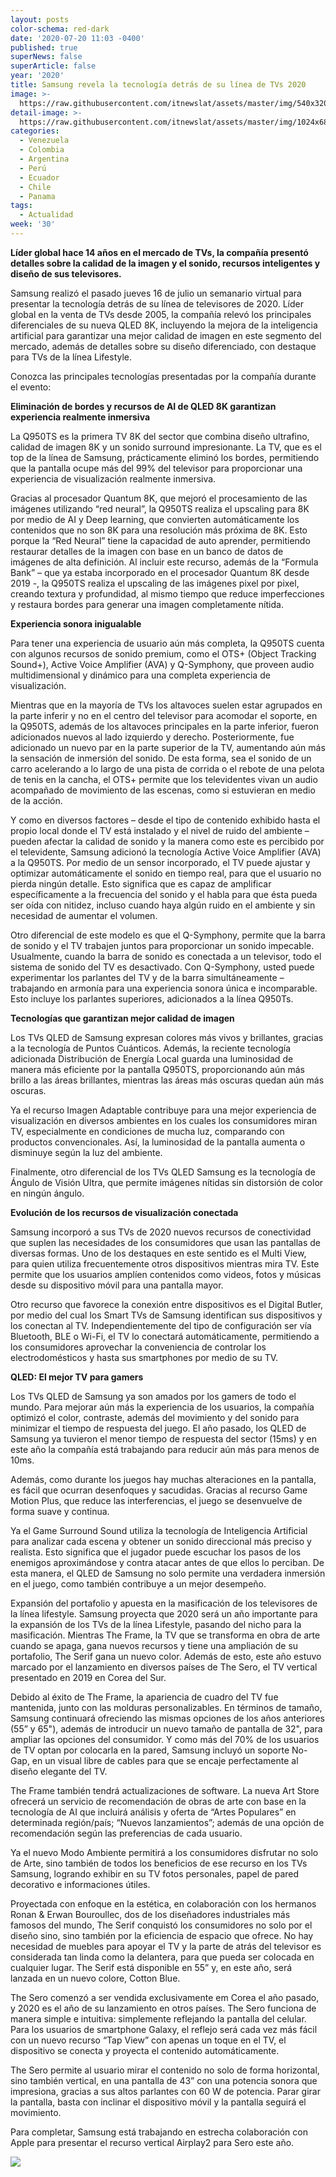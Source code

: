 ```yaml
---
layout: posts
color-schema: red-dark
date: '2020-07-20 11:03 -0400'
published: true
superNews: false
superArticle: false
year: '2020'
title: Samsung revela la tecnología detrás de su línea de TVs 2020
image: >-
  https://raw.githubusercontent.com/itnewslat/assets/master/img/540x320/Samsung-TV-2020-p.jpg
detail-image: >-
  https://raw.githubusercontent.com/itnewslat/assets/master/img/1024x680/Samsung-TV-2020-g.jpg
categories:
  - Venezuela
  - Colombia
  - Argentina
  - Perú
  - Ecuador
  - Chile
  - Panama
tags:
  - Actualidad
week: '30'
---
```

**Líder global hace 14 años en el mercado de TVs, la compañía presentó detalles sobre la calidad de la imagen y el sonido, recursos inteligentes y diseño de sus televisores.** 

Samsung realizó el pasado jueves 16 de julio un semanario virtual para presentar la tecnología detrás de su línea de televisores de 2020. Líder global en la venta de TVs desde 2005, la compañía relevó los principales diferenciales de su nueva QLED 8K, incluyendo la mejora de la inteligencia artificial para garantizar una mejor calidad de imagen en este segmento del mercado, además de detalles sobre su diseño diferenciado, con destaque para TVs de la línea Lifestyle. 

Conozca las principales tecnologías presentadas por la compañía durante el evento:

**Eliminación de bordes y recursos de AI de QLED 8K garantizan experiencia realmente inmersiva**

La Q950TS es la primera TV 8K del sector que combina diseño ultrafino, calidad de imagen 8K y un sonido surround impresionante. La TV, que es el top de la línea de Samsung, prácticamente eliminó los bordes, permitiendo que la pantalla ocupe más del 99% del televisor para proporcionar una experiencia de visualización realmente inmersiva. 

Gracias al procesador Quantum 8K, que mejoró el procesamiento de las imágenes utilizando “red neural”, la Q950TS realiza el upscaling para 8K por medio de AI y Deep learning, que convierten automáticamente los contenidos que no son 8K para una resolución más próxima de 8K. Esto porque la “Red Neural” tiene la capacidad de auto aprender, permitiendo restaurar detalles de la imagen con base en un banco de datos de imágenes de alta definición. Al incluir este recurso, además de la “Formula Bank” – que ya estaba incorporado en el procesador Quantum 8K desde 2019 -, la Q950TS realiza el upscaling de las imágenes pixel por pixel, creando textura y profundidad, al mismo tiempo que reduce imperfecciones y restaura bordes para generar una imagen completamente nítida. 

**Experiencia sonora inigualable**

Para tener una experiencia de usuario aún más completa, la Q950TS cuenta con algunos recursos de sonido premium, como el OTS+ (Object Tracking Sound+), Active Voice Amplifier (AVA) y Q-Symphony, que proveen audio multidimensional y dinámico para una completa experiencia de visualización. 

Mientras que en la mayoría de TVs los altavoces suelen estar agrupados en la parte inferir y no en el centro del televisor para acomodar el soporte, en la Q950TS, además de los altavoces principales en la parte inferior, fueron adicionados nuevos al lado izquierdo y derecho. Posteriormente, fue adicionado un nuevo par en la parte superior de la TV, aumentando aún más la sensación de inmersión del sonido. De esta forma, sea el sonido de un carro acelerando a lo largo de una pista de corrida o el rebote de una pelota de tenis en la cancha, el OTS+ permite que los televidentes vivan un audio acompañado de movimiento de las escenas, como si estuvieran en medio de la acción. 

Y como en diversos factores – desde el tipo de contenido exhibido hasta el propio local donde el TV está instalado y el nivel de ruido del ambiente – pueden afectar la calidad de sonido y la manera como este es percibido por el televidente, Samsung adicionó la tecnología Active Voice Amplifier (AVA) a la Q950TS. Por medio de un sensor incorporado, el TV puede ajustar y optimizar automáticamente el sonido en tiempo real, para que el usuario no pierda ningún detalle. Esto significa que es capaz de amplificar específicamente a la frecuencia del sonido y el habla para que ésta pueda ser oída con nitidez, incluso cuando haya algún ruido en el ambiente y sin necesidad de aumentar el volumen. 

Otro diferencial de este modelo es que el Q-Symphony, permite que la barra de sonido y el TV trabajen juntos para proporcionar un sonido impecable. Usualmente, cuando la barra de sonido es conectada a un televisor, todo el sistema de sonido del TV es desactivado. Con Q-Symphony, usted puede experimentar los parlantes del TV y de la barra simultáneamente – trabajando en armonía para una experiencia sonora única e incomparable. Esto incluye los parlantes superiores, adicionados a la línea Q950Ts.

**Tecnologías que garantizan mejor calidad de imagen**

Los TVs QLED de Samsung expresan colores más vivos y brillantes, gracias a la tecnología de Puntos Cuánticos. Además, la reciente tecnología adicionada Distribución de Energía Local guarda una luminosidad de manera más eficiente por la pantalla Q950TS, proporcionando aún más brillo a las áreas brillantes, mientras las áreas más oscuras quedan aún más oscuras. 

Ya el recurso Imagen Adaptable contribuye para una mejor experiencia de visualización en diversos ambientes en los cuales los consumidores miran TV, especialmente en condiciones de mucha luz, comparando con productos convencionales. Así, la luminosidad de la pantalla aumenta o disminuye según la luz del ambiente. 

Finalmente, otro diferencial de los TVs QLED Samsung es la tecnología de Ángulo de Visión Ultra, que permite imágenes nítidas sin distorsión de color en ningún ángulo. 

**Evolución de los recursos de visualización conectada**

Samsung incorporó a sus TVs de 2020 nuevos recursos de conectividad que suplen las necesidades de los consumidores que usan las pantallas de diversas formas. Uno de los destaques en este sentido es el Multi View, para quien utiliza frecuentemente otros dispositivos mientras mira TV. Este permite que los usuarios amplíen contenidos como videos, fotos y músicas desde su dispositivo móvil para una pantalla mayor. 

Otro recurso que favorece la conexión entre dispositivos es el Digital Butler, por medio del cual los Smart TVs de Samsung identifican sus dispositivos y los conectan al TV. Independientemente del tipo de configuración ser vía Bluetooth, BLE o Wi-Fi, el TV lo conectará automáticamente, permitiendo a los consumidores aprovechar la conveniencia de controlar los electrodomésticos y hasta sus smartphones por medio de su TV. 

**QLED: El mejor TV para gamers**

Los TVs QLED de Samsung ya son amados por los gamers de todo el mundo. Para mejorar aún más la experiencia de los usuarios, la compañía optimizó el color, contraste, además del movimiento y del sonido para minimizar el tiempo de respuesta del juego. El año pasado, los QLED de Samsung ya tuvieron el menor tiempo de respuesta del sector (15ms) y en este año la compañía está trabajando para reducir aún más para menos de 10ms. 

Además, como durante los juegos hay muchas alteraciones en la pantalla, es fácil que ocurran desenfoques y sacudidas. Gracias al recurso Game Motion Plus, que reduce las interferencias, el juego se desenvuelve de forma suave y continua. 

Ya el Game Surround Sound utiliza la tecnología de Inteligencia Artificial para analizar cada escena y obtener un sonido direccional más preciso y realista. Esto significa que el jugador puede escuchar los pasos de los enemigos aproximándose y contra atacar antes de que ellos lo perciban. De esta manera, el QLED de Samsung no solo permite una verdadera inmersión en el juego, como también contribuye a un mejor desempeño. 

Expansión del portafolio y apuesta en la masificación de los televisores de la línea lifestyle. 
Samsung proyecta que 2020 será un año importante para la expansión de los TVs de la línea Lifestyle, pasando del nicho para la masificación. Mientras The Frame, la TV que se transforma en obra de arte cuando se apaga, gana nuevos recursos y tiene una ampliación de su portafolio, The Serif gana un nuevo color. Además de esto, este año estuvo marcado por el lanzamiento en diversos países de The Sero, el TV vertical presentado en 2019 en Corea del Sur. 

Debido al éxito de The Frame, la apariencia de cuadro del TV fue mantenida, junto con las molduras personalizables. En términos de tamaño, Samsung continuará ofreciendo las mismas opciones de los años anteriores (55” y 65"), además de introducir un nuevo tamaño de pantalla de 32", para ampliar las opciones del consumidor. Y como más del 70% de los usuarios de TV optan por colocarla en la pared, Samsung incluyó un soporte No-Gap, en un visual libre de cables para que se encaje perfectamente al diseño elegante del TV. 

The Frame también tendrá actualizaciones de software. La nueva Art Store ofrecerá un servicio de recomendación de obras de arte con base en la tecnología de AI que incluirá análisis y oferta de “Artes Populares” en determinada región/país; “Nuevos lanzamientos”; además de una opción de recomendación según las preferencias de cada usuario. 

Ya el nuevo Modo Ambiente permitirá a los consumidores disfrutar no solo de Arte, sino también de todos los beneficios de ese recurso en los TVs Samsung, logrando exhibir en su TV fotos personales, papel de pared decorativo e informaciones útiles.  

Proyectada con enfoque en la estética, en colaboración con los hermanos Ronan & Erwan Bouroullec, dos de los diseñadores industriales más famosos del mundo, The Serif conquistó los consumidores no solo por el diseño sino, sino también por la eficiencia de espacio que ofrece. No hay necesidad de muebles para apoyar el TV y la parte de atrás del televisor es considerada tan linda como la delantera, para que pueda ser colocada en cualquier lugar. The Serif está disponible en 55” y, en este año, será lanzada en un nuevo colore, Cotton Blue. 

The Sero comenzó a ser vendida exclusivamente em Corea el año pasado, y 2020 es el año de su lanzamiento en otros países. The Sero funciona de manera simple e intuitiva: simplemente reflejando la pantalla del celular. Para los usuarios de smartphone Galaxy, el reflejo será cada vez más fácil con un nuevo recurso “Tap View” con apenas un toque en el TV, el dispositivo se conecta y proyecta el contenido automáticamente. 

The Sero permite al usuario mirar el contenido no solo de forma horizontal, sino también vertical, en una pantalla de 43” con una potencia sonora que impresiona, gracias a sus altos parlantes con 60 W de potencia. Parar girar la pantalla, basta con inclinar el dispositivo móvil y la pantalla seguirá el movimiento. 

Para completar, Samsung está trabajando en estrecha colaboración con Apple para presentar el recurso vertical Airplay2 para Sero este año. 

<img src="https://tracker.metricool.com/c3po.jpg?hash=56f88a41e39ab42c063cc51676587a04"/>